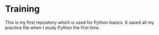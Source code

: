 # Training
This is my first repository which is used for Python basics. It saved all my practice file when I study Python the first time.
